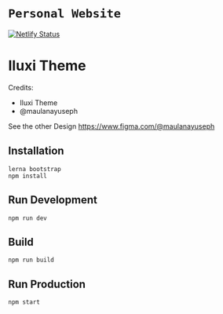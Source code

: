 # `Personal Website`
[![Netlify Status](https://api.netlify.com/api/v1/badges/e76462d1-16ec-4526-aa40-e77a86ad0c5f/deploy-status)](https://app.netlify.com/sites/maulanayuseph-iluxi/deploys)

# Iluxi Theme

Credits:
- Iluxi Theme
- @maulanayuseph

See the other Design
https://www.figma.com/@maulanayuseph

## Installation

```
lerna bootstrap
npm install
```

## Run Development

```
npm run dev
```

## Build

```
npm run build
```

## Run Production

```
npm start
```
